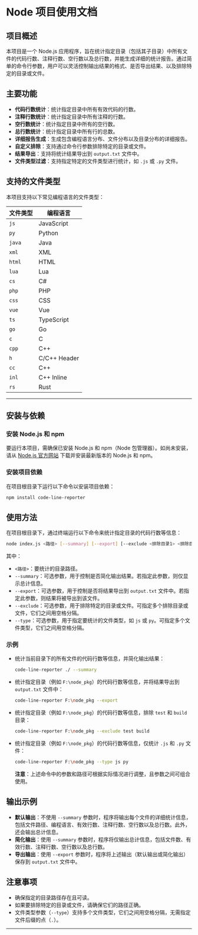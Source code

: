 # Node 项目使用文档

## 项目概述

本项目是一个 Node.js 应用程序，旨在统计指定目录（包括其子目录）中所有文件的代码行数、注释行数、空行数以及总行数，并能生成详细的统计报告。通过简单的命令行参数，用户可以灵活控制输出结果的格式、是否导出结果、以及排除特定的目录或文件。

## 主要功能

- **代码行数统计**：统计指定目录中所有有效代码的行数。
- **注释行数统计**：统计指定目录中所有注释的行数。
- **空行数统计**：统计指定目录中所有的空行数。
- **总行数统计**：统计指定目录中所有行的总数。
- **详细报告生成**：生成包含编程语言分布、文件分布以及目录分布的详细报告。
- **自定义排除**：支持通过命令行参数排除特定的目录或文件。
- **结果导出**：支持将统计结果导出到 `output.txt` 文件中。
- **文件类型过滤**：支持指定特定的文件类型进行统计，如 `.js` 或 `.py` 文件。

## 支持的文件类型

本项目支持以下常见编程语言的文件类型：

| 文件类型 | 编程语言      |
|----------|---------------|
| `js`     | JavaScript    |
| `py`     | Python        |
| `java`   | Java          |
| `xml`    | XML           |
| `html`   | HTML          |
| `lua`    | Lua           |
| `cs`     | C#            |
| `php`    | PHP           |
| `css`    | CSS           |
| `vue`    | Vue           |
| `ts`     | TypeScript    |
| `go`     | Go            |
| `c`      | C             |
| `cpp`    | C++           |
| `h`      | C/C++ Header  |
| `cc`     | C++           |
| `inl`    | C++ Inline    |
| `rs`     | Rust          |

---

## 安装与依赖

### 安装 Node.js 和 npm

要运行本项目，需确保已安装 Node.js 和 npm（Node 包管理器）。如尚未安装，请从 [Node.js 官方网站](https://nodejs.org/) 下载并安装最新版本的 Node.js 和 npm。

### 安装项目依赖

在项目根目录下运行以下命令以安装项目依赖：

```bash
npm install code-line-reporter
```

## 使用方法

在项目根目录下，通过终端运行以下命令来统计指定目录的代码行数等信息：

```bash
node index.js <路径> [--summary] [--export] [--exclude <排除目录1> <排除目录2> ...] [--type <文件类型>]
```

其中：

- `<路径>`：要统计的目录路径。
- `--summary`：可选参数，用于控制是否简化输出结果。若指定此参数，则仅显示总计信息。
- `--export`：可选参数，用于控制是否将结果导出到 `output.txt` 文件中。若指定此参数，则结果将被导出到该文件。
- `--exclude`：可选参数，用于排除特定的目录或文件。可指定多个排除目录或文件，它们之间用空格分隔。
- `--type`：可选参数，用于指定要统计的文件类型，如 `js` 或 `py`。可指定多个文件类型，它们之间用空格分隔。

### 示例

- 统计当前目录下的所有文件的代码行数等信息，并简化输出结果：

  ```bash
  code-line-reporter ./ --summary
  ```

- 统计指定目录（例如 `F:\node_pkg`）的代码行数等信息，并将结果导出到 `output.txt` 文件中：

  ```bash
  code-line-reporter F:\node_pkg --export
  ```

- 统计指定目录（例如 `F:\node_pkg`）的代码行数等信息，排除 `test` 和 `build` 目录：

  ```bash
  code-line-reporter F:\node_pkg --exclude test build
  ```

- 统计指定目录（例如 `F:\node_pkg`）的代码行数等信息，仅统计 `.js` 和 `.py` 文件：

  ```bash
  code-line-reporter F:\node_pkg --type js py
  ```

  **注意**：上述命令中的参数和路径可根据实际情况进行调整，且参数之间可组合使用。

## 输出示例

- **默认输出**：不使用 `--summary` 参数时，程序将输出每个文件的详细统计信息，包括文件路径、编程语言、有效行数、注释行数、空行数以及总行数。此外，还会输出总计信息。
- **简化输出**：使用 `--summary` 参数时，程序将仅输出总计信息，包括文件数、有效行数、注释行数、空行数以及总行数。
- **导出输出**：使用 `--export` 参数时，程序将上述输出（默认输出或简化输出）保存到 `output.txt` 文件中。

## 注意事项

- 确保指定的目录路径存在且可读。
- 如果要排除特定的目录或文件，请确保它们的路径正确。
- 文件类型参数（`--type`）支持多个文件类型，它们之间用空格分隔，无需指定文件后缀的点（`.`）。

---